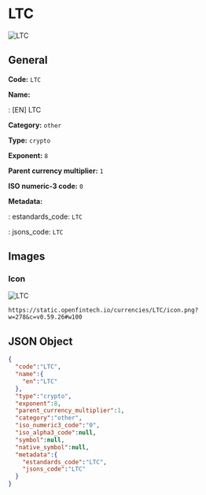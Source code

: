
# LTC 
![LTC](https://static.openfintech.io/currencies/LTC/icon.png?w=278&c=v0.59.26#w100)  

## General 
 
**Code:** `LTC` 
 
**Name:** 
 
:	[EN] LTC 
 
**Category:** `other` 
 
**Type:** `crypto` 
 
**Exponent:** `8` 
 
**Parent currency multiplier:** `1` 
 
**ISO numeric-3 code:** `0` 
 
**Metadata:** 
 
:	estandards_code: `LTC` 
 
:	jsons_code: `LTC` 
 

## Images 

### Icon 
 
![LTC](https://static.openfintech.io/currencies/LTC/icon.png?w=278&c=v0.59.26#w100)  

```
https://static.openfintech.io/currencies/LTC/icon.png?w=278&c=v0.59.26#w100
```  

## JSON Object 

```json
{
  "code":"LTC",
  "name":{
    "en":"LTC"
  },
  "type":"crypto",
  "exponent":8,
  "parent_currency_multiplier":1,
  "category":"other",
  "iso_numeric3_code":"0",
  "iso_alpha3_code":null,
  "symbol":null,
  "native_symbol":null,
  "metadata":{
    "estandards_code":"LTC",
    "jsons_code":"LTC"
  }
}
```  
